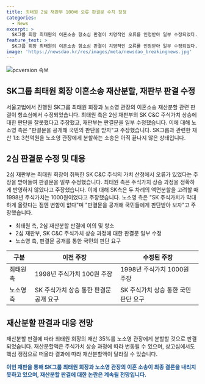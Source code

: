 ```yaml
---
title: 최태원 2심 재판부 100배 오류 판결문 수치 정정
categories:
  - News
excerpt: >
  SK그룹 회장 최태원의 이혼소송 항소심 판결이 치명적인 오류를 인정받아 일부 수정되었다. 최근 2심 재판부는 재산분할의 핵심인 SK C&C 주식가치 상승 과정을 잘못 산정했다는 주장에 대해 수정했다. 최태원 측은 1998년 주식가치를 1000원으로 주장하며, 회장 승계 이전의 기업 가치가 크게 증가했음에도 재판부의 오류를 지적했다. 노소영 관장 측은 판결문을 공개해 국민의 판단을 요구했으며, 결과에 따라 재산분할액이 달라질 수 있다는 관측도 나오고 있다.
feature_text: >
  SK그룹 회장 최태원의 이혼소송 항소심 판결이 치명적인 오류를 인정받아 일부 수정되었다. 최근 2심 재판부는 재산분할의 핵심인 SK C&C 주식가치 상승 과정을 잘못 산정했다는 주장에 대해 수정했다. 최태원 측은 1998년 주식가치를 1000원으로 주장하며, 회장 승계 이전의 기업 가치가 크게 증가했음에도 재판부의 오류를 지적했다. 노소영 관장 측은 판결문을 공개해 국민의 판단을 요구했으며, 결과에 따라 재산분할액이 달라질 수 있다는 관측도 나오고 있다.
image: 'https://newsdao.kr/res/images/meta/newsdao_breakingnews.jpg'
---
```


<p><img src="https://newsdao.kr/res/images/meta/newsdao_breakingnews.jpg" alt="pcversion 속보" /></p>

<h2 data-ke-size="size26">SK그룹 최태원 회장 이혼소송 재산분할, 재판부 판결 수정</h2>

<p>서울고법에서 진행된 SK그룹 최태원 회장과 노소영 관장의 이혼소송 재산분할 관련 판결이 항소심에서 수정되었습니다. 최태원 측은 2심 재판부의 SK C&amp;C 주식가치 상승에 대한 판단을 잘못했다고 주장했고, 재판부는 판결문을 일부 수정했습니다. 이에 대해 노소영 측은 "판결문을 공개해 국민의 판단을 받자"고 주장했습니다. SK그룹과 관련한 재산 1조 3천억원을 노소영 관장에게 분할하는 소송은 아직 끝나지 않은 상태입니다.</p>

<p data-ke-size="size16"></p>

<h2 data-ke-size="size24">2심 판결문 수정 및 대응</h2>

<p>2심 재판부는 최태원 회장이 취득한 SK C&amp;C 주식의 가치 산정에서 오류가 있었다는 주장을 받아들여 판결문을 일부 수정했습니다. 최태원 측은 주식가치 상승 과정을 정확하게 반영하지 않았다고 주장했습니다. 이에 대해 SK측은 두 차례의 액면분할을 고려할 때 1998년 주식가치는 1000원이었다고 주장했습니다. 노소영 측은 "SK 주식가치가 막대하게 올랐다는 점엔 변함이 없다"며 "판결문을 공개해 국민들에게 판단받아 보자"고 주장했습니다.</p>

<ul>
  <li>최태원 측, 2심 재산분할 판결에 이의 및 항소</li>
  <li>2심 재판부, SK C&C 주식가치 상승 과정에 대한 판결문 일부 수정</li>
  <li>노소영 측, 판결문 공개를 통한 국민의 판단 요구</li>
</ul>

<table>
<thead>
<tr>
<th>구분</th>
<th>이전 주장</th>
<th>수정된 주장</th>
</tr>
</thead>
<tbody>
<tr>
<td>최태원 측</td>
<td>1998년 주식가치 100원 주장</td>
<td>1998년 주식가치 1000원 주장</td>
</tr>
<tr>
<td>노소영 측</td>
<td>SK 주식가치 상승 통한 판결문 공개 요구</td>
<td>SK 주식가치 상승 통한 국민 판단 요구</td>
</tr>
</tbody>
</table>

<p data-ke-size="size16"></p>

<h2 data-ke-size="size24">재산분할 판결과 대응 전망</h2>

<p>재산분할 판결에 따라 최태원 회장의 재산 35%를 노소영 관장에게 분할할 것으로 판결되었습니다. 재산분할액은 주식가치 상승 과정에 따라 변동될 수 있으며, 상고심에서도 핵심 쟁점으로 떠올라 결과에 따라 재산분할액이 달라질 수 있습니다.</p>

<p><b><span style="color: #1a5490;">이번 재판을 통해 SK그룹 최태원 회장과 노소영 관장의 이혼 소송이 최종 결론을 내리지 못하고 있으며, 재산분할 판결에 대한 논란은 계속될 전망입니다.</span></b></p>

<p data-ke-size="size16"></p>

